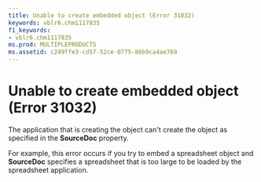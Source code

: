 ```yaml
---
title: Unable to create embedded object (Error 31032)
keywords: vblr6.chm1117835
f1_keywords:
- vblr6.chm1117835
ms.prod: MULTIPLEPRODUCTS
ms.assetid: c249ffe3-cd57-52ce-0775-86b9ca4ae769
---
```



# Unable to create embedded object (Error 31032)

The application that is creating the object can't create the object as specified in the  **SourceDoc** property.

For example, this error occurs if you try to embed a spreadsheet object and  **SourceDoc** specifies a spreadsheet that is too large to be loaded by the spreadsheet application.

